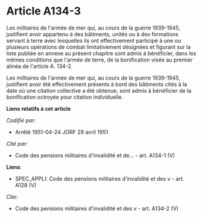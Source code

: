 # Article A134-3

Les militaires de l'armée de mer qui, au cours de la guerre 1939-1945, justifient avoir appartenu à des bâtiments, unités ou
à des formations servant à terre avec lesquelles ils ont effectivement participé à une ou plusieurs opérations de combat
limitativement désignées et figurant sur la liste publiée en annexe au présent chapitre sont admis à bénéficier, dans les
mêmes conditions que l'armée de terre, de la bonification visée au premier alinéa de l'article A. 134-2.

Les militaires de l'armée de mer qui, au cours de la guerre 1939-1945, justifient avoir été effectivement présents à bord des
bâtiments cités à la date où une citation collective a été obtenue, sont admis à bénéficier de la bonification octroyée pour
citation individuelle.

**Liens relatifs à cet article**

_Codifié par_:

  - Arrêté 1951-04-24 JORF 29 avril 1951

_Cité par_:

  - Code des pensions militaires d'invalidité et de... - art. A134-1 (V)

**Liens**:

  - SPEC_APPLI: Code des pensions militaires d'invalidité et des v - art. A128 (V)

_Cite_:

  - Code des pensions militaires d'invalidité et des v - art. A134-2 (V)
